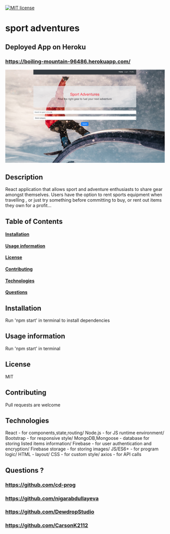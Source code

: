 
[![MIT license](https://img.shields.io/badge/License-MIT-blue.svg)](https://lbesson.mit-license.org/)

# sport adventures
## Deployed App on Heroku
### https://boiling-mountain-96486.herokuapp.com/

<img src="./client/src/images/homePage.png">

## Description
React application that allows sport and adventure enthusiasts to share gear amongst themselves. Users have the option to rent sports equipment when travelling , or just try something before committing to buy, or rent out items they own for a profit...  



## Table of Contents
#### [Installation](https://github.com/nigarabdullayeva/project_3#installation-1)
#### [Usage information](https://github.com/nigarabdullayeva/project_3#usage-information-1)
#### [License](https://github.com/nigarabdullayeva/project_3#license-1)
#### [Contributing](https://github.com/nigarabdullayeva/project_3#contributing-1)
#### [Technologies](https://github.com/nigarabdullayeva/project_3#technologies-1)
#### [Questions](https://github.com/nigarabdullayeva/project_3#questions-)


## Installation
Run 'npm start' in terminal to install dependencies

## Usage information
Run 'npm start' in terminal

## License
MIT

## Contributing
Pull requests are welcome

## Technologies
React - for components,state,routing/
Node.js - for JS runtime environment/
Bootstrap - for responsive style/
MongoDB,Mongoose - database for storing listed items information/
Firebase - for user authentication and encryption/
Firebase storage - for storing images/
JS/ES6+ - for program logic/
HTML - layout/
CSS - for custom style/
axios - for API calls



## Questions ?
### https://github.com/cd-prog
### https://github.com/nigarabdullayeva
### https://github.com/DewdropStudio
### https://github.com/CarsonK2112

